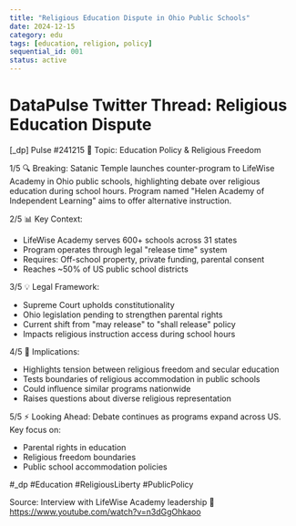 ```yaml
---
title: "Religious Education Dispute in Ohio Public Schools"
date: 2024-12-15
category: edu
tags: [education, religion, policy]
sequential_id: 001
status: active
---
```


# DataPulse Twitter Thread: Religious Education Dispute

[_dp] Pulse #241215
📍 Topic: Education Policy & Religious Freedom

1/5 🔍 Breaking: Satanic Temple launches counter-program to LifeWise Academy in Ohio public schools, highlighting debate over religious education during school hours. Program named "Helen Academy of Independent Learning" aims to offer alternative instruction.

2/5 📊 Key Context:
- LifeWise Academy serves 600+ schools across 31 states
- Program operates through legal "release time" system
- Requires: Off-school property, private funding, parental consent
- Reaches ~50% of US public school districts

3/5 💡 Legal Framework:
- Supreme Court upholds constitutionality
- Ohio legislation pending to strengthen parental rights
- Current shift from "may release" to "shall release" policy
- Impacts religious instruction access during school hours

4/5 🔮 Implications:
- Highlights tension between religious freedom and secular education
- Tests boundaries of religious accommodation in public schools
- Could influence similar programs nationwide
- Raises questions about diverse religious representation

5/5 ⚡️ Looking Ahead:
Debate continues as programs expand across US. Key focus on:
- Parental rights in education
- Religious freedom boundaries
- Public school accommodation policies

#_dp #Education #ReligiousLiberty #PublicPolicy

Source: Interview with LifeWise Academy leadership
🔗 https://www.youtube.com/watch?v=n3dGgOhkaoo